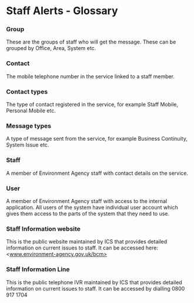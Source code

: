 # Staff Alerts - Glossary

### Group
These are the groups of staff who will get the message. These can be grouped by Office, Area, System etc. 

### Contact 
The mobile telephone number in the service linked to a staff member.

### Contact types
The type of contact registered in the service, for example Staff Mobile, Personal Mobile etc.

### Message types
A type of message sent from the service, for example Business Continuity, System Issue etc.

### Staff
A member of Environment Agency staff with contact details on the service. 

### User
A member of Environment Agency staff with access to the internal application. All users of the system have individual user account which gives them access to the parts of the system that they need to use.

### Staff Information website
This is the public website maintained by ICS that provides detailed information on current issues to staff. It can be accessed here: <www.environment-agency.gov.uk/bcm>

### Staff Information Line
This is the public telephone IVR maintained by ICS that provides detailed information on current issues to staff. It can be accessed by dialling 0800 917 1704
